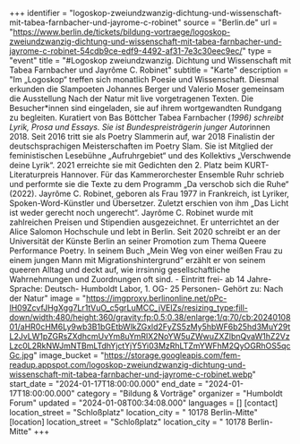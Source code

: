 +++
identifier = "logoskop-zweiundzwanzig-dichtung-und-wissenschaft-mit-tabea-farnbacher-und-jayrome-c-robinet"
source = "Berlin.de"
url = "https://www.berlin.de/tickets/bildung-vortraege/logoskop-zweiundzwanzig-dichtung-und-wissenschaft-mit-tabea-farnbacher-und-jayrome-c-robinet-54cdb9ce-edf9-4492-af31-7e3c30eec9ec/"
type = "event"
title = "#Logoskop zweiundzwanzig. Dichtung und Wissenschaft mit Tabea Farnbacher und Jayrôme C. Robinet"
subtitle = "Karte"
description = "Im „Logoskop“ treffen sich monatlich Poesie und Wissenschaft. Diesmal erkunden die Slampoeten Johannes Berger und Valerio Moser gemeinsam die Ausstellung Nach der Natur mit live vorgetragenen Texten. Die Besucher*innen sind eingeladen, sie auf ihrem wortgewandten Rundgang zu begleiten. Kuratiert von Bas Böttcher Tabea Farnbacher (*1996) schreibt Lyrik, Prosa und Essays. Sie ist Bundespreisträgerin junger Autor*innen 2018. Seit 2016 tritt sie als Poetry Slammerin auf, war 2018 Finalistin der deutschsprachigen Meisterschaften im Poetry Slam. Sie ist Mitglied der feministischen Lesebühne „Aufruhrgebiet“ und des Kollektivs „Verschwende deine Lyrik“. 2021 erreichte sie mit Gedichten den 2. Platz beim KURT-Literaturpreis Hannover. Für das Kammerorchester Ensemble Ruhr schrieb und performte sie die Texte zu dem Programm „Da verschob sich die Ruhe“ (2022). Jayrôme C. Robinet, geboren als Frau 1977 in Frankreich, ist Lyriker, Spoken-Word-Künstler und Übersetzer. Zuletzt erschien von ihm „Das Licht ist weder gerecht noch ungerecht“. Jayrôme C. Robinet wurde mit zahlreichen Preisen und Stipendien ausgezeichnet. Er unterrichtet an der Alice Salomon Hochschule und lebt in Berlin. Seit 2020 schreibt er an der Universität der Künste Berlin an seiner Promotion zum Thema Queere Performance Poetry. In seinem Buch „Mein Weg von einer weißen Frau zu einem jungen Mann mit Migrationshintergrund“ erzählt er von seinem queeren Alltag und deckt auf, wie irrsinnig gesellschaftliche Wahrnehmungen und Zuordnungen oft sind. - Eintritt frei- ab 14 Jahre- Sprache: Deutsch- Humboldt Labor, 1. OG- 25 Personen- Gehört zu: Nach der Natur"
image = "https://imgproxy.berlinonline.net/pPc-lH09ZcvfJHgXgg7Lr1tVuO_c5grLuMCC_jVElZs/resizing_type:fill-down/width:480/height:360/gravity:fp:0.5:0.38/enlarge:1/q:70/cb:2024010801/aHR0cHM6Ly9wb3B1bGEtbWlkZGxld2FyZS5zMy5hbWF6b25hd3MuY29tL2JvLW1pZGRsZXdhcmUvYm8uYmRlX2NoYW5uZWwuZXZlbnQvaW1hZ2VzLzc0L2RkNWJmNTBmLTdhYjctYjY5Yi03MzRhLTZmYWFhM2QyOGRhOS5qcGc.jpg"
image_bucket = "https://storage.googleapis.com/fem-readup.appspot.com/logoskop-zweiundzwanzig-dichtung-und-wissenschaft-mit-tabea-farnbacher-und-jayrome-c-robinet.webp"
start_date = "2024-01-17T18:00:00.000"
end_date = "2024-01-17T18:00:00.000"
category = "Bildung & Vorträge"
organizer = "Humboldt Forum"
updated = "2024-01-08T00:34:08.000"
languages = []
[contact]
location_street = "Schloßplatz"
location_city = " 10178 Berlin-Mitte"
[location]
location_street = "Schloßplatz"
location_city = " 10178 Berlin-Mitte"
+++